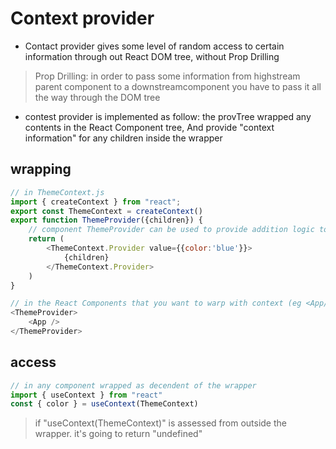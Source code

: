 # Context provider
- Contact provider gives some level of random access to certain information through out React DOM tree, without Prop Drilling
> Prop Drilling: in order to pass some information from highstream parent component to a downstreamcomponent you have to pass it all the way through the DOM tree
- contest provider is implemented as follow: the provTree wrapped any contents in the React Component tree, And provide "context information" for any children inside the wrapper

## wrapping
```js
// in ThemeContext.js
import { createContext } from "react";
export const ThemeContext = createContext()
export function ThemeProvider({children}) {
    // component ThemeProvider can be used to provide addition logic to the value inside ThemeContext
    return (
        <ThemeContext.Provider value={{color:'blue'}}>
            {children}
        </ThemeContext.Provider>
    )
}

// in the React Components that you want to warp with context (eg <App/>)
<ThemeProvider>
    <App />
</ThemeProvider>
```
## access
```js
// in any component wrapped as decendent of the wrapper
import { useContext } from "react"
const { color } = useContext(ThemeContext)
```
> if "useContext(ThemeContext)" is assessed from outside the wrapper. it's going to return "undefined"  
